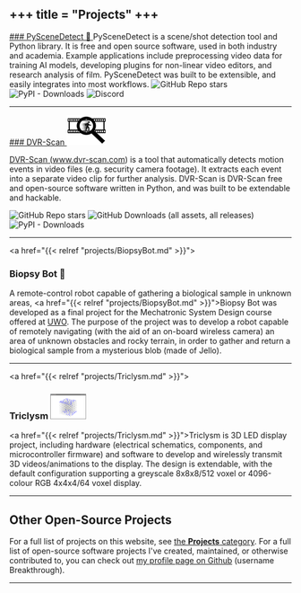 +++
title = "Projects"
+++
--------

<a href="https://www.scenedetect.com">
### PySceneDetect &#x1f3a5;
</a>
PySceneDetect is a scene/shot detection tool and Python library. It is free and open source software, used in both industry and academia. Example applications include preprocessing video data for training AI models, developing plugins for non-linear video editors, and research analysis of film. PySceneDetect was built to be extensible, and easily integrates into most workflows.

<img alt="GitHub Repo stars" src="https://img.shields.io/github/stars/Breakthrough/PySceneDetect?style=flat">
<img alt="PyPI - Downloads" src="https://img.shields.io/pypi/dm/scenedetect?style=flat">
<img alt="Discord" src="https://img.shields.io/discord/800190909605871626?style=flat">



-------------------------------------------------------------------------------

<a href="https://www.dvr-scan.com">
### DVR-Scan <img src="/img/projects/dvr-scan/logo_small.png" alt="DVR-Scan Logo"/>

</a>

<a href="https://www.dvr-scan.com">DVR-Scan (www.dvr-scan.com)</a> is a tool that automatically detects motion events in video files (e.g. security camera footage). It extracts each event into a separate video clip for further analysis. DVR-Scan is DVR-Scan free and open-source software written in Python, and was built to be extendable and hackable.

<img alt="GitHub Repo stars" src="https://img.shields.io/github/stars/Breakthrough/DVR-Scan?style=flat">
<img alt="GitHub Downloads (all assets, all releases)" src="https://img.shields.io/github/downloads/Breakthrough/DVR-Scan/total?style=flat">
<img alt="PyPI - Downloads" src="https://img.shields.io/pypi/dm/dvr-scan?style=flat">

-------------------------------------------------------------------------------

<a href="{{< relref "projects/BiopsyBot.md" >}}">
### Biopsy Bot &#x1f52c;
</a>

A remote-control robot capable of gathering a biological sample in unknown areas, <a href="{{< relref "projects/BiopsyBot.md" >}}">Biopsy Bot</a> was developed as a final project for the Mechatronic System Design course offered at [UWO](http://www.uwo.ca). The purpose of the project was to develop a robot capable of remotely navigating (with the aid of an on-board wireless camera) an area of unknown obstacles and rocky terrain, in order to gather and return a biological sample from a mysterious blob (made of Jello).
</a>

-------------------------------------------------------------------------------

<a href="{{< relref "projects/Triclysm.md" >}}">
### Triclysm <img src="/img/triclysm-screenshot-00.png" alt="Triclysm SCreenshot" width="64"/>
</a>

<a href="{{< relref "projects/Triclysm.md" >}}">Triclysm</a> is 3D LED display project, including hardware (electrical schematics, components, and microcontroller firmware) and software to develop and wirelessly transmit 3D videos/animations to the display.  The design is extendable, with the default configuration supporting a greyscale 8x8x8/512 voxel or 4096-colour RGB 4x4x4/64 voxel display.

-------------------------------------------------------------------------------

## Other Open-Source Projects

For a full list of projects on this website, see <a href="/categories/projects/">the <b>Projects</b> category</a>.  For a full list of open-source software projects I've created, maintained, or otherwise contributed to, you can check out <a href="https://github.com/Breakthrough">my profile page on Github</a> (username Breakthrough).

-------------------------------------------------------------------------------


